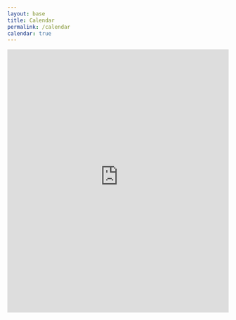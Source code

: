 ```yaml
---
layout: base
title: Calendar
permalink: /calendar
calendar: true
---
```


<iframe id="open-web-calendar" 
    style="background:url('https://raw.githubusercontent.com/niccokunzmann/open-web-calendar/master/static/img/loaders/circular-loader.gif') center center no-repeat;"
    src="https://open-web-calendar.hosted.quelltext.eu/calendar.html?hour_format=%25g%3A%25i%E2%80%AF%25A&amp;skin=terrace&amp;start_of_week=su&amp;tabs=month&amp;tabs=week&amp;tabs=agenda&amp;target=_blank&amp;title=Mesilla%20Valley%20Radio%20Club%20(N5BL)&amp;url=https%3A%2F%2Fcalendar.google.com%2Fcalendar%2Fical%2Fa329a63b882b33ab0ed753243adb0a20249e7f410b8bf8b0fdd39ae5aaa69c13%2540group.calendar.google.com%2Fpublic%2Fbasic.ics"
    sandbox="allow-scripts allow-same-origin allow-popups"
    allowTransparency="true" scrolling="no" 
    frameborder="0" height="600px" width="100%"></iframe>
